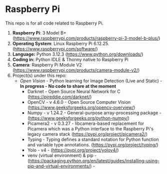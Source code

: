 # Raspberry Pi
This repo is for all code related to Raspberry Pi.

1. **Raspberry Pi**: 3 Model B+ (https://www.raspberrypi.com/products/raspberry-pi-3-model-b-plus/)
2. **Operating System**: Linux Raspberry Pi 6.12.25. (https://www.raspberrypi.com/software/)
3. **Language:** Python 3.12.3 (https://www.python.org/downloads/)
4. **Coding in:** Python IDLE & Thonny native to Raspberry Pi
5. **Camera**: Raspberry Pi Module V2 (https://www.raspberrypi.com/products/camera-module-v2/)
6. Project(s) under this repo:
   - _Open Vision_ - Python learning for Image Detection (Live and Static) - **In progress - No code to share at the moment**
     - Darknet - Open Source Neural Network for C (https://pjreddie.com/darknet/)
     - OpenCV - v 4.6.0 - Open Source Computer Vision (https://www.geeksforgeeks.org/opencv-overview/)
     - Numpy - v 1.24.2 - General-purpose array-processing package - (https://www.geeksforgeeks.org/python-numpy/)
     - Picamera2 - v 0.3.27 - libcamera-based replacement for Picamera which was a Python interface to the Raspberry Pi's legacy camera stack (https://pypi.org/project/picamera2/)
     - Typing - Typing defines a standard notation for Python function and variable type annotations. (https://pypi.org/project/typing/)
     - Yolo - v4 - (https://pypi.org/project/yolov4/)
     - venv (virtual environment) & pip - (https://packaging.python.org/en/latest/guides/installing-using-pip-and-virtual-environments/)     -     
   

